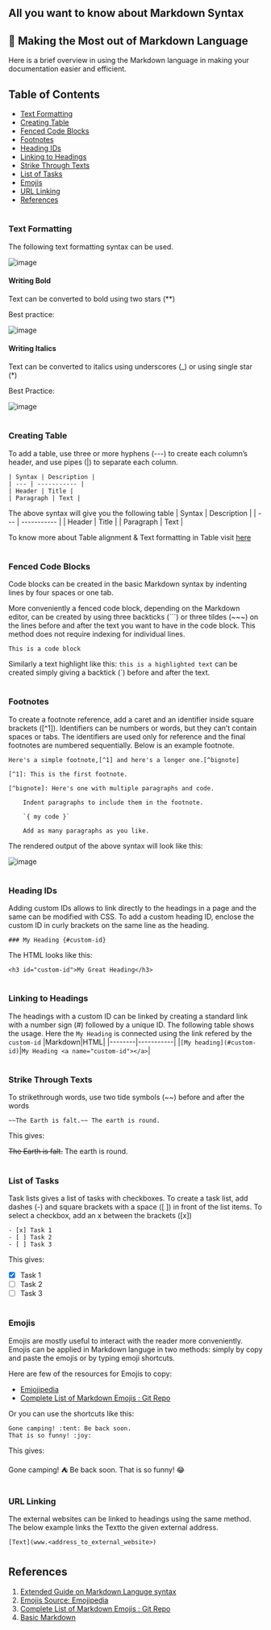 ## All you want to know about Markdown Syntax

## :tada: Making the Most out of Markdown Language
Here is a brief overview in using the Markdown language in making your documentation easier and efficient. 

## Table of Contents
- [Text Formatting](#textformatting)
- [Creating Table](#creatingTable)
- [Fenced Code Blocks](#fencedCode)
- [Footnotes](#footnotes)
- [Heading IDs](#headinglD)
- [Linking to Headings](#headinglinking)
- [Strike Through Texts](#strikethorugh)
- [List of Tasks](#taskLists)
- [Emojis](#emojis)
- [URL Linking](#urlLinking)
- [References](#reference)

#
### Text Formatting <a name="textformatting"></a>

The following text formatting syntax can be used.

![image](uploads/110338e87417a16911018d975d54a4bc/image.png)

#### Writing Bold
 Text can be converted to bold using two stars (**)

Best practice: 

 ![image](uploads/9b4af67d1da930c3ffba0543574be105/image.png)

#### Writing Italics
Text can be converted to italics using underscores (_) or using single star (*)

Best Practice:

![image](uploads/bf604d0e2ae7a6ffc00967c0668f7611/image.png)

#
### Creating Table <a name="creatingTable"></a>
To add a table, use three or more hyphens (---) to create each column’s header, and use pipes (|) to separate each column. 

    | Syntax | Description |
    | --- | ----------- |
    | Header | Title |
    | Paragraph | Text |

The above syntax will give you the following table
| Syntax | Description |
| --- | ----------- |
| Header | Title |
| Paragraph | Text |

To know more about Table alignment & Text formatting in Table visit [here](https://www.markdownguide.org/extended-syntax/#alignment)

#
### Fenced Code Blocks <a name="fencedCode"></a>
Code blocks can be created in the basic Markdown syntax by indenting lines by four spaces or one tab. 

More conveniently a fenced code block, depending on the Markdown  editor, can be created by using three backticks (```) or three tildes (~~~) on the lines before and after the text you want to have in the code block. This method does not require indexing for individual lines.

``` 
This is a code block
```

Similarly a text highlight like this: `this is a highlighted text` can be created simply giving a backtick (`) before and after the text.

#
### Footnotes <a name="footnotes"></a>
To create a footnote reference, add a caret and an identifier inside square brackets ([^1]). Identifiers can be numbers or words, but they can’t contain spaces or tabs. The identifiers are used only for reference and the final footnotes are numbered sequentially. Below is an example footnote. 
```
Here's a simple footnote,[^1] and here's a longer one.[^bignote]

[^1]: This is the first footnote.

[^bignote]: Here's one with multiple paragraphs and code.

    Indent paragraphs to include them in the footnote.

    `{ my code }`

    Add as many paragraphs as you like.
```
The rendered output of the above syntax will look like this:

![image](uploads/808e417de2276dd95d7f8b76aa8c20ad/image.png)


#
### Heading IDs <a name="headinglD"></a>
Adding custom IDs allows to link directly to the headings in a page and the same can be modified with CSS. To add a custom heading ID, enclose the custom ID in curly brackets on the same line as the heading.

```
### My Heading {#custom-id}
```
The HTML looks like this:
```
<h3 id="custom-id">My Great Heading</h3>
```
#
### Linking to Headings <a name="headinglinking"></a>
The headings with a custom ID can be linked by creating a standard link with a number sign (#) followed by a unique ID. The following table shows the usage. Here the `My Heading` is connected using the link refered by the `custom-id`
|Markdown|HTML|
|--------|-----------|
|`[My heading](#custom-id)`|`My Heading <a name="custom-id"></a>`|


#
### Strike Through Texts <a name="strikethorugh"></a>
To strikethrough words, use two tide symbols (~~) before and after the words

```
~~The Earth is falt.~~ The earth is round.
```
This gives: 

~~The Earth is falt.~~ The earth is round.

#
### List of Tasks <a name="taskLists"></a>
Task lists gives a list of tasks with checkboxes. To create a task list, add dashes (-) and square brackets with a space ([ ]) in front of the list items. To select a checkbox, add an x between the brackets ([x])
```
- [x] Task 1
- [ ] Task 2
- [ ] Task 3
```
This gives:
- [x] Task 1
- [ ] Task 2
- [ ] Task 3

#
### Emojis <a name="emojis"></a>
Emojis are mostly useful to interact with the reader more conveniently. Emojis can be applied in Markdown languge in two methods: simply by copy and paste the emojis or by typing emoji shortcuts.

Here are few of the resources for Emojis to copy:
- [Emjojipedia](https://emojipedia.org/)
- [Complete List of Markdown Emojis : Git Repo](https://gist.github.com/rxaviers/7360908)

Or you can use the shortcuts like this:
```
Gone camping! :tent: Be back soon.
That is so funny! :joy:
```
This gives:

Gone camping! :tent: Be back soon.
That is so funny! :joy:

#
### URL Linking <a name="urlLinking"></a>

The external websites can be linked to headings using the same method. The below example links the Textto the given external address.
```
[Text](www.<address_to_external_website>)
```

#
## References <a name="reference"></a>

1. [Extended Guide on Markdown Languge syntax](https://www.markdownguide.org/extended-syntax/)
2. [Emojis Source: Emojipedia](https://emojipedia.org/)
3. [Complete List of Markdown Emojis : Git Repo](https://gist.github.com/rxaviers/7360908)
4. [Basic Markdown](https://www.markdownguide.org/basic-syntax/)